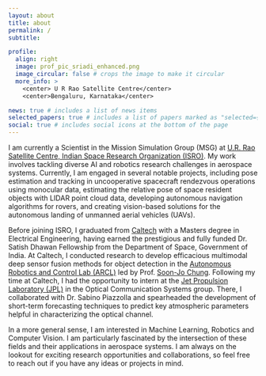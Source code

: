 ```yaml
---
layout: about
title: about
permalink: /
subtitle: 

profile:
  align: right
  image: prof_pic_sriadi_enhanced.png
  image_circular: false # crops the image to make it circular
  more_info: >
    <center> U R Rao Satellite Centre</center>
    <center>Bengaluru, Karnataka</center> 

news: true # includes a list of news items
selected_papers: true # includes a list of papers marked as "selected={true}"
social: true # includes social icons at the bottom of the page
---
```


I am currently a Scientist in the Mission Simulation Group (MSG) at [U.R. Rao Satellite Centre, Indian Space Research Organization (ISRO)](https://www.ursc.gov.in). My work involves tackling diverse AI and robotics research challenges in aerospace systems. Currently, I am engaged in several notable projects, including pose estimation and tracking in uncooperative spacecraft rendezvous operations using monocular data, estimating the relative pose of space resident objects with LIDAR point cloud data, developing autonomous navigation algorithms for rovers, and creating vision-based solutions for the autonomous landing of unmanned aerial vehicles (UAVs).

Before joining ISRO, I graduated from [Caltech](https://www.caltech.edu) with a Masters degree in Electrical Engineering, having earned the prestigious and fully funded Dr. Satish Dhawan Fellowship from the Department of Space, Government of India. At Caltech, I conducted research to develop efficacious multimodal deep sensor fusion methods for object detection in the [Autonomous Robotics and Control Lab (ARCL)](http://aerospacerobotics.caltech.edu) led by Prof. [Soon-Jo Chung](https://scholar.google.com/citations?user=-ClLU3EAAAAJ&hl=en). Following my time at Caltech, I had the opportunity to intern at the [Jet Propulsion Laboratory (JPL)](https://www.jpl.nasa.gov) in the Optical Communication Systems group. There, I collaborated with Dr. Sabino Piazzolla and spearheaded the development of short-term forecasting techniques to predict key atmospheric parameters helpful in characterizing the optical channel.

In a more general sense, I am interested in Machine Learning, Robotics and Computer Vision. I am particularly fascinated by the intersection of these fields and their applications in aerospace systems. I am always on the lookout for exciting research opportunities and collaborations, so feel free to reach out if you have any ideas or projects in mind.